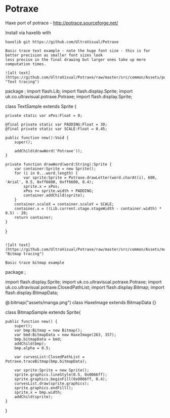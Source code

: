 Potraxe
=======

Haxe port of potrace - http://potrace.sourceforge.net/

Install via haxelib with

```
haxelib git https://github.com/UltraVisual/Potraxe

Basic trace text example - note the huge font size - this is for better precision as smaller font sizes look
less precise in the final drawing but larger ones take up more computation times.

![alt text](https://github.com/UltraVisual/Potraxe/raw/master/src/common/Assets/potraxe.png "Text tracing")

```
package ;
import flash.Lib;
import flash.display.Sprite;
import uk.co.ultravisual.potraxe.Potraxe;
import flash.display.Sprite;

class TextSample extends Sprite {

    private static var xPos:Float = 0;

    @final private static var PADDING:Float = 30;
    @final private static var SCALE:Float = 0.45;

    public function new():Void {
        super();

        addChild(drawWord('Potraxe'));
    }

    private function drawWord(word:String):Sprite {
        var container:Sprite = new Sprite();
        for (i in 0...word.length) {
            var sprite:Sprite = Potraxe.drawLetter(word.charAt(i), 600, 'Arial', 0.5, 0xff6600, 0xff6600, 0.4);
            sprite.x = xPos;
            xPos += sprite.width + PADDING;
            container.addChild(sprite);
        }
        container.scaleX = container.scaleY = SCALE;
        container.x = ((Lib.current.stage.stageWidth - container.width) * 0.5) - 20;
        return container;
    }
}

```

![alt text](https://github.com/UltraVisual/Potraxe/raw/master/src/common/Assets/manga.png "Bitmap tracing")

Basic trace bitmap example

```
package ;

import flash.display.Sprite;
import uk.co.ultravisual.potraxe.Potraxe;
import uk.co.ultravisual.potraxe.ClosedPathList;
import flash.display.Bitmap;
import flash.display.BitmapData;

@:bitmap("assets/manga.png") class HaxeImage extends BitmapData {}

class BitmapSample extends Sprite{

    public function new() {
        super();
        var bmp:Bitmap = new Bitmap();
        var bmd:BitmapData = new HaxeImage(263, 357);
        bmp.bitmapData = bmd;
        addChild(bmp);
        bmp.alpha = 0.5;

        var curvesList:ClosedPathList = Potraxe.traceBitmap(bmp.bitmapData);

        var sprite:Sprite = new Sprite();
        sprite.graphics.lineStyle(0.5, 0x0066ff);
        sprite.graphics.beginFill(0x0066ff, 0.4);
        curvesList.draw(sprite.graphics);
        sprite.graphics.endFill();
        sprite.x = bmp.width;
        addChild(sprite);
    }
}


```
